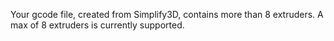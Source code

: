 Your gcode file, created from Simplify3D, contains more than 8 extruders.  A max of 8 extruders is currently supported.
